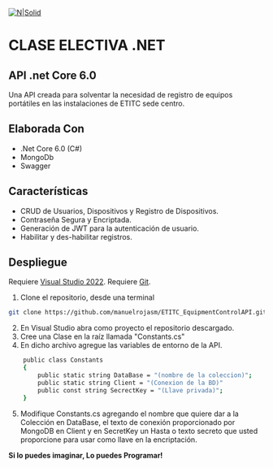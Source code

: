 [![N|Solid](https://repositorio.itc.edu.co/image/logo_es.png)](https://etitc.edu.co/es/)

# CLASE ELECTIVA .NET 
## API .net Core 6.0

Una API creada para solventar la necesidad de registro de equipos portátiles en las instalaciones de ETITC sede centro.

## Elaborada Con
- .Net Core 6.0 (C#)
- MongoDb
- Swagger
## Características
- CRUD de Usuarios, Dispositivos y Registro de Dispositivos.
- Contraseña Segura y Encriptada. 
- Generación de JWT para la autenticación de usuario.
- Habilitar y des-habilitar registros.

## Despliegue 

Requiere [Visual Studio 2022](https://visualstudio.microsoft.com/es/vs/).
Requiere [Git](https://git-scm.com/).

1. Clone el repositorio, desde una terminal

```sh
git clone https://github.com/manuelrojasm/ETITC_EquipmentControlAPI.git
```
2. En Visual Studio abra como proyecto el repositorio descargado.
3. Cree una Clase en la raíz llamada "Constants.cs" 
4. En dicho archivo agregue las variables de entorno de la API.
```sh
    public class Constants
    {
        public static string DataBase = "(nombre de la coleccion)";
        public static string Client = "(Conexion de la BD)"
        public const string SecrectKey = "(Llave privada)";
    }
```
5. Modifique Constants.cs agregando el nombre que quiere dar a la Colección en DataBase, el texto de conexión proporcionado por MongoDB en Client y en SecretKey un Hasta o texto secreto que usted proporcione para usar como llave en la encriptación.

**Si lo puedes imaginar, Lo puedes Programar!**

[//]: # (Desarrollado por Manuel Rojas y Maura Tamayo)
